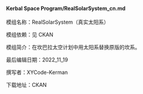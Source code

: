 #### Kerbal Space Program/RealSolarSystem_cn.md

模组名称：RealSolarSystem（真实太阳系）

模组依赖：见 CKAN

模组简介：在坎巴拉太空计划中用太阳系替换原版的坎系。

最后编辑日期：2022_11_19

撰写者：XYCode-Kerman

下载地址：CKAN